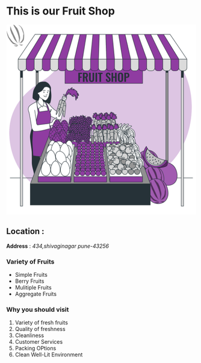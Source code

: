 # This is our Fruit Shop

![alt text](image.png)



## Location : 
**Address** : *434,shivaginagar pune-43256*


### Variety of Fruits

- Simple Fruits
- Berry Fruits
- Mulitiple Fruits
- Aggregate Fruits

### Why you should visit
1. Variety of fresh fruits
2. Quality of freshness
3. Cleanliness 
4. Customer Services
5. Packing OPtions
6. Clean Well-Lit Environment
